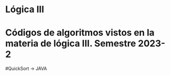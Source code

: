 # Lógica III
# Códigos de algoritmos vistos en la materia de lógica III. Semestre 2023-2 
#QuickSort -> JAVA
